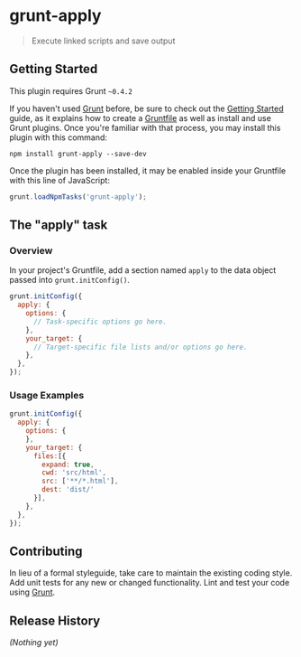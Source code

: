 # grunt-apply

> Execute linked scripts and save output

## Getting Started
This plugin requires Grunt `~0.4.2`

If you haven't used [Grunt](http://gruntjs.com/) before, be sure to check out the [Getting Started](http://gruntjs.com/getting-started) guide, as it explains how to create a [Gruntfile](http://gruntjs.com/sample-gruntfile) as well as install and use Grunt plugins. Once you're familiar with that process, you may install this plugin with this command:

```shell
npm install grunt-apply --save-dev
```

Once the plugin has been installed, it may be enabled inside your Gruntfile with this line of JavaScript:

```js
grunt.loadNpmTasks('grunt-apply');
```

## The "apply" task

### Overview
In your project's Gruntfile, add a section named `apply` to the data object passed into `grunt.initConfig()`.

```js
grunt.initConfig({
  apply: {
    options: {
      // Task-specific options go here.
    },
    your_target: {
      // Target-specific file lists and/or options go here.
    },
  },
});
```
<!-- 

### Options

#### options.separator
Type: `String`
Default value: `',  '`

A string value that is used to do something with whatever.

#### options.punctuation
Type: `String`
Default value: `'.'`

A string value that is used to do something else with whatever else.

 -->

### Usage Examples

```js
grunt.initConfig({
  apply: {
    options: {
    },
    your_target: {
      files:[{
        expand: true,
        cwd: 'src/html',
        src: ['**/*.html'],
        dest: 'dist/'
      }],
    },
  },
});
```

## Contributing
In lieu of a formal styleguide, take care to maintain the existing coding style. Add unit tests for any new or changed functionality. Lint and test your code using [Grunt](http://gruntjs.com/).

## Release History
_(Nothing yet)_
